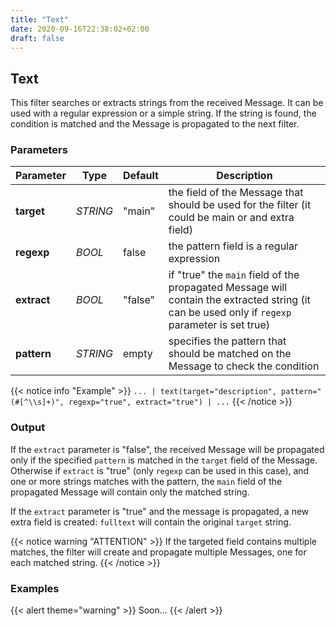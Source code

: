 ```yaml
---
title: "Text"
date: 2020-09-16T22:38:02+02:00
draft: false
---
```


## Text

This filter searches or extracts strings from the received Message. It can be used with a regular expression or a simple string.
If the string is found, the condition is matched and the Message is propagated to the next filter.

### Parameters

 | Parameter | Type | Default | Description 
 | --- | --- | --- | --- |
 | **target** | _STRING_ | "main" | the field of the Message that should be used for the filter (it could be main or and extra field) |
 | **regexp** | _BOOL_ | false | the pattern field is a regular expression |
 | **extract** | _BOOL_ | "false" | if "true" the `main` field of the propagated Message will contain the extracted string (it can be used only if `regexp` parameter is set true) |
 | **pattern** | _STRING_ | empty |specifies the pattern that should be matched on the Message to check the condition |

 
{{< notice info "Example" >}} 
`... | text(target="description", pattern="(#[^\\s]+)", regexp="true", extract="true") | ...`
{{< /notice >}}

### Output

If the `extract` parameter is "false", the received Message will be propagated only if the specified `pattern` is matched in the `target` field of the Message. 
Otherwise if `extract` is "true" (only `regexp` can be used in this case), and one or more strings matches with the pattern, the `main` field of the propagated Message will contain only the matched string.

If the `extract` parameter is "true" and the message is propagated, a new extra field is created: `fulltext` will contain the original `target` string.

{{< notice warning "ATTENTION" >}} 
If the targeted field contains multiple matches, the filter will create and propagate multiple Messages, one for each matched string. 
{{< /notice >}}

### Examples

{{< alert theme="warning" >}}
Soon...
{{< /alert >}} 